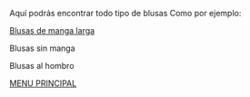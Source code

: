 Aquí podrás encontrar todo tipo de blusas
Como por ejemplo:

[Blusas de manga larga](./blusas2.md)


Blusas sin manga


Blusas al hombro 

[MENU PRINCIPAL](./bazarcarmona.github.io)
